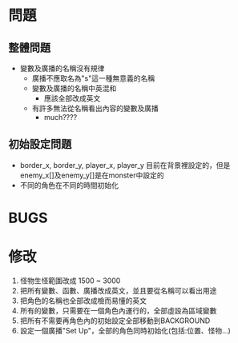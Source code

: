 # 問題
## 整體問題
- 變數及廣播的名稱沒有規律
  - 廣播不應取名為"s"這一種無意義的名稱
  - 變數及廣播的名稱中英混和
    - 應該全部改成英文
  - 有許多無法從名稱看出內容的變數及廣播
    - much????

## 初始設定問題
- border_x, border_y, player_x, player_y 目前在背景裡設定的，但是enemy_x[]及enemy_y[]是在monster中設定的
- 不同的角色在不同的時間初始化

# BUGS

# 修改
1. 怪物生怪範圍改成 1500 ~ 3000
2. 把所有變數、函數、廣播改成英文，並且要從名稱可以看出用途
3. 把角色的名稱也全部改成檢而易懂的英文
4. 所有的變數，只需要在一個角色內運行的，全部虛設為區域變數
5. 把所有不需要再角色內的初始設定全部移動到BACKGROUND
6. 設定一個廣播"Set Up"，全部的角色同時初始化(包括:位置、怪物...)
